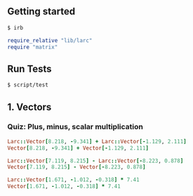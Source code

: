 ## Getting started

```bash
$ irb
```

```ruby
require_relative "lib/larc"
require "matrix"
```

## Run Tests

```bash
$ script/test
```

## 1. Vectors

### Quiz: Plus, minus, scalar multiplication

```ruby
Larc::Vector[8.218, -9.341] + Larc::Vector[-1.129, 2.111]
Vector[8.218, -9.341] + Vector[-1.129, 2.111]

Larc::Vector[7.119, 8.215] - Larc::Vector[-8.223, 0.878]
Vector[7.119, 8.215] - Vector[-8.223, 0.878]

Larc::Vector[1.671, -1.012, -0.318] * 7.41
Vector[1.671, -1.012, -0.318] * 7.41
```
